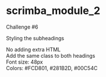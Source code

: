 # scrimba_module_2
Challenge #6

Styling the subheadings
  
No adding extra HTML  
Add the same class to both headings  
Font size: 48px  
Colors: #FCD801, #281B2D, #00C54C
